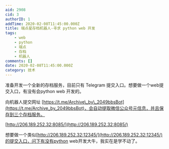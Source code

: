 ```yaml
---
aid: 2908
cid: 3
authorID: 1
addTime: 2020-02-08T11:45:00.000Z
title: 端点星存档机器人-寻求 python web 开发
tags:
    - web
    - python
    - 端点
    - 存档
    - 机器人
comments: []
date: 2020-02-08T11:45:00.000Z
category: 技术
---
```


准备开发一个全新的存档服务，目前只有 Telegram 提交入口。想要做一个web提交入口，有没有会python web 开发的。

向机器人提交网址 [https://t.me/Archive\_by\_2049bbsBot](https://t.me/Archive_by_2049bbsBot)，会自动提取微信公众号元信息，并且保存到三个存档服务。

[http://206.189.252.32:8085/](http://206.189.252.32:8085/)

想要做一个类似[http://206.189.252.32:12345/](http://206.189.252.32:12345/)的提交入口，问下有没有python web开发大牛，我实在是学不动了。

